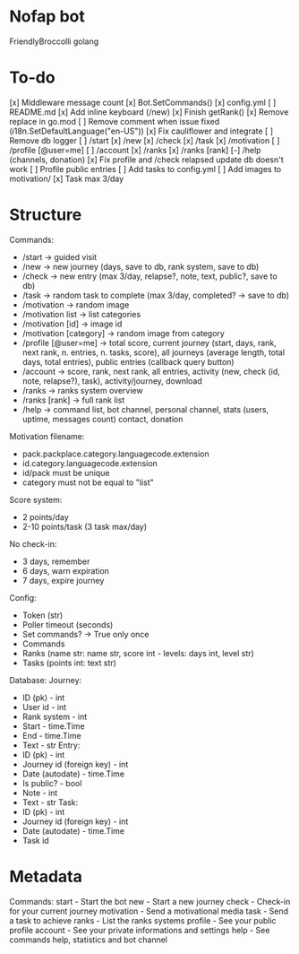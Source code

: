 # Nofap bot
FriendlyBroccolli golang

# To-do
[x] Middleware message count
[x] Bot.SetCommands()
[x] config.yml
[ ] README.md
[x] Add inline keyboard (/new)
[x] Finish getRank()
[x] Remove replace in go.mod
[ ] Remove comment when issue fixed (i18n.SetDefaultLanguage("en-US"))
[x] Fix cauliflower and integrate
[ ] Remove db logger
[ ] /start
[x] /new
[x] /check
[x] /task
[x] /motivation
[ ] /profile [@user=me]
[ ] /account
[x] /ranks
[x] /ranks [rank]
[-] /help (channels, donation)
[x] Fix profile and /check relapsed update db doesn't work
[ ] Profile public entries
[ ] Add tasks to config.yml
[ ] Add images to motivation/
[x] Task max 3/day

# Structure
Commands:
- /start -> guided visit
- /new -> new journey (days, save to db, rank system, save to db)
- /check -> new entry (max 3/day, relapse?, note, text, public?, save to db)
- /task -> random task to complete (max 3/day, completed? -> save to db)
- /motivation -> random image
- /motivation list -> list categories
- /motivation [id] -> image id
- /motivation [category] -> random image from category
- /profile [@user=me] -> total score, current journey (start, days, rank, next rank, n. entries, n. tasks, score), all journeys (average length, total days, total entries), public entries (callback query button)
- /account -> score, rank, next rank, all entries, activity (new, check (id, note, relapse?), task), activity/journey, download
- /ranks -> ranks system overview
- /ranks [rank] -> full rank list
- /help -> command list, bot channel, personal channel, stats (users, uptime, messages count) contact, donation

Motivation filename:
- pack.packplace.category.languagecode.extension
- id.category.languagecode.extension
- id/pack must be unique
- category must not be equal to "list"

Score system:
- 2 points/day
- 2-10 points/task (3 task max/day)

No check-in:
- 3 days, remember
- 6 days, warn expiration
- 7 days, expire journey

Config:
- Token (str)
- Poller timeout (seconds)
- Set commands? -> True only once
- Commands
- Ranks (name str: name str, score int - levels: days int, level str)
- Tasks (points int: text str)

Database:
Journey:
- ID (pk) - int
- User id - int
- Rank system - int
- Start - time.Time
- End - time.Time
- Text - str
Entry:
- ID (pk) - int
- Journey id (foreign key) - int
- Date (autodate) - time.Time
- Is public? - bool
- Note - int
- Text - str
Task:
- ID (pk) - int
- Journey id (foreign key) - int
- Date (autodate) - time.Time
- Task id

# Metadata

Commands:
start - Start the bot
new - Start a new journey
check - Check-in for your current journey
motivation - Send a motivational media
task - Send a task to achieve
ranks - List the ranks systems
profile - See your public profile
account - See your private informations and settings
help - See commands help, statistics and bot channel